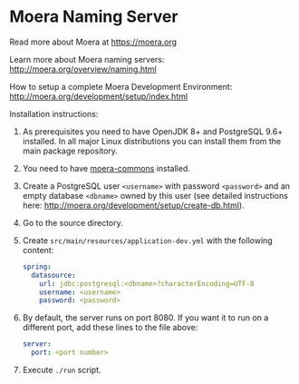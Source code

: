 # Moera Naming Server

Read more about Moera at https://moera.org

Learn more about Moera naming servers: http://moera.org/overview/naming.html

How to setup a complete Moera Development Environment: http://moera.org/development/setup/index.html

Installation instructions:

1. As prerequisites you need to have OpenJDK 8+ and PostgreSQL 9.6+
   installed. In all major Linux distributions you can install them from
   the main package repository.
2. You need to have [moera-commons][1] installed.
3. Create a PostgreSQL user `<username>` with password `<password>` and
   an empty database `<dbname>` owned by this user (see detailed
   instructions here:
   http://moera.org/development/setup/create-db.html).
4. Go to the source directory.
5. Create `src/main/resources/application-dev.yml` with the following
  content:
   
   ```yaml
   spring:
     datasource:
       url: jdbc:postgresql:<dbname>?characterEncoding=UTF-8
       username: <username>
       password: <password>
    ```
6. By default, the server runs on port 8080. If you want it to run on a
  different port, add these lines to the file above:
    
   ```yaml
   server:
     port: <port number>
   ```
7. Execute `./run` script.

[1]: https://github.com/MoeraOrg/moera-commons

